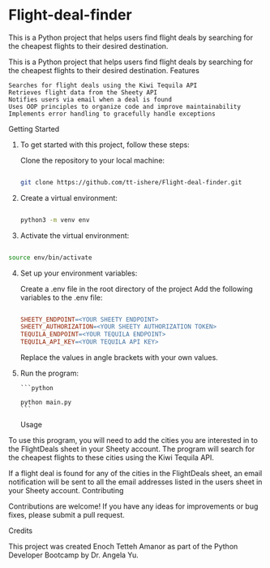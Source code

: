 # Flight-deal-finder

This is a Python project that helps users find flight deals by searching for the cheapest flights to their desired destination.

This is a Python project that helps users find flight deals by searching for the cheapest flights to their desired destination.
Features

    Searches for flight deals using the Kiwi Tequila API
    Retrieves flight data from the Sheety API
    Notifies users via email when a deal is found
    Uses OOP principles to organize code and improve maintainability
    Implements error handling to gracefully handle exceptions

Getting Started

1. To get started with this project, follow these steps:

   Clone the repository to your local machine:

   ```bash

   git clone https://github.com/tt-ishere/Flight-deal-finder.git
   ```

2. Create a virtual environment:

   ```bash

   python3 -m venv env
   ```

3. Activate the virtual environment:

```bash

source env/bin/activate
```

4.  Set up your environment variables:

    Create a .env file in the root directory of the project
    Add the following variables to the .env file:

    ```makefile

    SHEETY_ENDPOINT=<YOUR SHEETY ENDPOINT>
    SHEETY_AUTHORIZATION=<YOUR SHEETY AUTHORIZATION TOKEN>
    TEQUILA_ENDPOINT=<YOUR TEQUILA ENDPOINT>
    TEQUILA_API_KEY=<YOUR TEQUILA API KEY>
    ```

    Replace the values in angle brackets with your own values.

5.  Run the program:

        ```python

        python main.py
        ```

    Usage

To use this program, you will need to add the cities you are interested in to the FlightDeals sheet in your Sheety account. The program will search for the cheapest flights to these cities using the Kiwi Tequila API.

If a flight deal is found for any of the cities in the FlightDeals sheet, an email notification will be sent to all the email addresses listed in the users sheet in your Sheety account.
Contributing

Contributions are welcome! If you have any ideas for improvements or bug fixes, please submit a pull request.

Credits

This project was created Enoch Tetteh Amanor as part of the Python Developer Bootcamp by Dr. Angela Yu.
